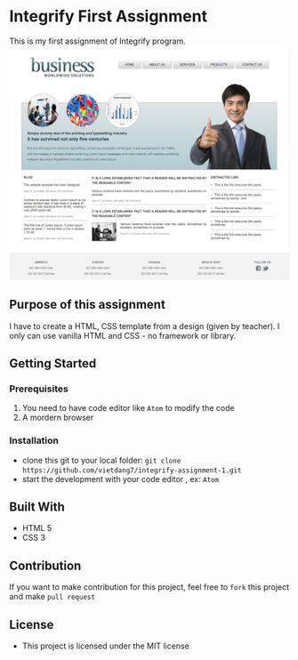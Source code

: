 # Integrify First Assignment

This is my first assignment of Integrify program.
![Final Result](https://raw.githubusercontent.com/vietdang7/integrify-assignment-1/master/img/result.png)


## Purpose of this assignment
I have to create a HTML, CSS template from a design (given by teacher). I only can use vanilla HTML and CSS - no framework or library.

## Getting Started
### Prerequisites
1. You need to have code editor like `Atom` to modify the code 
2. A mordern browser

### Installation
* clone this git to your local folder: `git clone https://github.com/vietdang7/integrify-assignment-1.git`
* start the development with your code editor , ex: `Atom`

## Built With
- HTML 5
- CSS 3


## Contribution
If you want to make contribution for this project, feel free to `fork` this project and make `pull request`

## License
- This project is licensed under the MIT license
